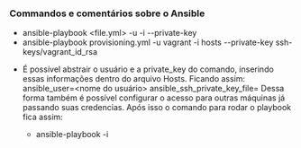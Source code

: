 ### Commandos e comentários sobre o Ansible

- ansible-playbook <file.yml> -u <user> -i <file hosts> --private-key <local key file>
- ansible-playbook provisioning.yml -u vagrant -i hosts --private-key ssh-keys/vagrant_id_rsa
<!-- Esse comando executa um arquivo playbook do Ansible que tem configurações para realizar na VM -->
<!-- | -u é o usuário | -i é o arquivo de inventário com os IPs das máquinas | --private-key é a chave ssh usada na conexão com a VM -->

- É possível abstrair o usuário e a private_key do comando, inserindo essas informações dentro do arquivo Hosts.
    Ficando assim:  <ip da VM> ansible_user=<nome do usuário> ansible_ssh_private_key_file=<caminho do arquivo da private_key>
    <!-- EX: 192.168.1.101 ansible_user=vagrant ansible_ssh_private_key_file="ssh-keys/vagrant_id_rsa" -->
    Dessa forma também é possível configurar o acesso para outras máquinas já passando suas credencias.
    Após isso o comando para rodar o playbook fica assim:
    - ansible-playbook <file playbook.yml> -i <file hosts>